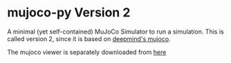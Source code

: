 # mujoco-py Version 2
A minimal (yet self-contained) MuJoCo Simulator to run a simulation.
This is called version 2, since it is based on [deepmind's mujoco](https://github.com/deepmind/mujoco).

The mujoco viewer is separately downloaded from [here](https://github.com/rohanpsingh/mujoco-python-viewer)

